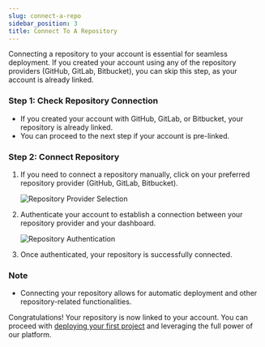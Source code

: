 ```yaml
---
slug: connect-a-repo
sidebar_position: 3
title: Connect To A Repository
---
```


Connecting a repository to your account is essential for seamless deployment. If you created your account using any of the repository providers (GitHub, GitLab, Bitbucket), you can skip this step, as your account is already linked.

### Step 1: Check Repository Connection

- If you created your account with GitHub, GitLab, or Bitbucket, your repository is already linked.
- You can proceed to the next step if your account is pre-linked.

### Step 2: Connect Repository

1. If you need to connect a repository manually, click on your preferred repository provider (GitHub, GitLab, Bitbucket).

   ![Repository Provider Selection](https://docImages/connectRepo/connectRepo.png)

2. Authenticate your account to establish a connection between your repository provider and your dashboard.

   ![Repository Authentication](https://docImages/connectRepo/connectedRepo.png)

3. Once authenticated, your repository is successfully connected.

### Note
- Connecting your repository allows for automatic deployment and other repository-related functionalities.

Congratulations! Your repository is now linked to your account. You can proceed with [deploying your first project](project-deployment) and leveraging the full power of our platform.